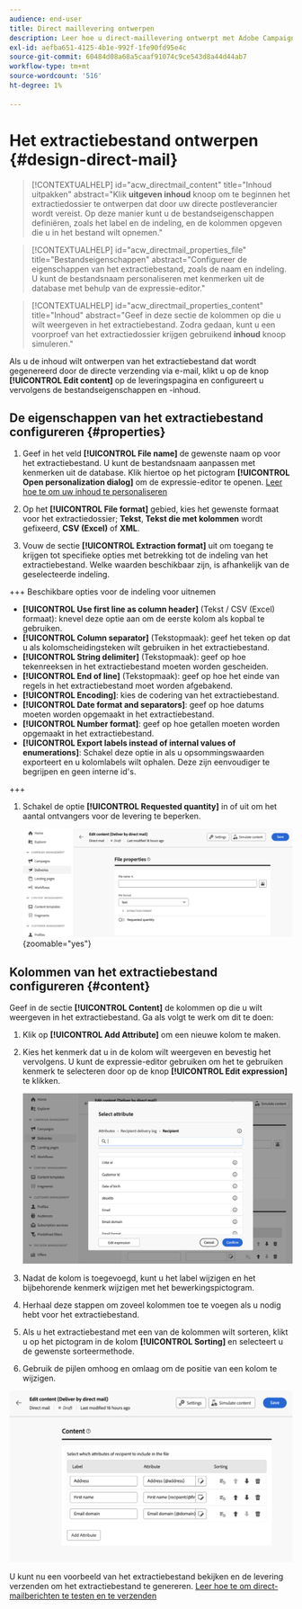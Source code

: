 ```yaml
---
audience: end-user
title: Direct maillevering ontwerpen
description: Leer hoe u direct-maillevering ontwerpt met Adobe Campaign Web
exl-id: aefba651-4125-4b1e-992f-1fe90fd95e4c
source-git-commit: 60484d08a68a5caaf91074c9ce543d8a44d44ab7
workflow-type: tm+mt
source-wordcount: '516'
ht-degree: 1%

---
```


# Het extractiebestand ontwerpen {#design-direct-mail}

>[!CONTEXTUALHELP]
>id="acw_directmail_content"
>title="Inhoud uitpakken"
>abstract="Klik **uitgeven inhoud** knoop om te beginnen het extractiedossier te ontwerpen dat door uw directe postleverancier wordt vereist. Op deze manier kunt u de bestandseigenschappen definiëren, zoals het label en de indeling, en de kolommen opgeven die u in het bestand wilt opnemen."

>[!CONTEXTUALHELP]
>id="acw_directmail_properties_file"
>title="Bestandseigenschappen"
>abstract="Configureer de eigenschappen van het extractiebestand, zoals de naam en indeling. U kunt de bestandsnaam personaliseren met kenmerken uit de database met behulp van de expressie-editor."

>[!CONTEXTUALHELP]
>id="acw_directmail_properties_content"
>title="Inhoud"
>abstract="Geef in deze sectie de kolommen op die u wilt weergeven in het extractiebestand. Zodra gedaan, kunt u een voorproef van het extractiedossier krijgen gebruikend **inhoud** knoop simuleren."

Als u de inhoud wilt ontwerpen van het extractiebestand dat wordt gegenereerd door de directe verzending via e-mail, klikt u op de knop **[!UICONTROL Edit content]** op de leveringspagina en configureert u vervolgens de bestandseigenschappen en -inhoud.

## De eigenschappen van het extractiebestand configureren {#properties}

1. Geef in het veld **[!UICONTROL File name]** de gewenste naam op voor het extractiebestand. U kunt de bestandsnaam aanpassen met kenmerken uit de database. Klik hiertoe op het pictogram **[!UICONTROL Open personalization dialog]** om de expressie-editor te openen. [ Leer hoe te om uw inhoud te personaliseren ](../personalization/personalize.md)

1. Op het **[!UICONTROL File format]** gebied, kies het gewenste formaat voor het extractiedossier; **Tekst**, **Tekst die met kolommen** wordt gefixeerd, **CSV (Excel)** of **XML**.

1. Vouw de sectie **[!UICONTROL Extraction format]** uit om toegang te krijgen tot specifieke opties met betrekking tot de indeling van het extractiebestand. Welke waarden beschikbaar zijn, is afhankelijk van de geselecteerde indeling.

+++ Beschikbare opties voor de indeling voor uitnemen

   * **[!UICONTROL Use first line as column header]** (Tekst / CSV (Excel) formaat): knevel deze optie aan om de eerste kolom als kopbal te gebruiken.
   * **[!UICONTROL Column separator]** (Tekstopmaak): geef het teken op dat u als kolomscheidingsteken wilt gebruiken in het extractiebestand.
   * **[!UICONTROL String delimiter]** (Tekstopmaak): geef op hoe tekenreeksen in het extractiebestand moeten worden gescheiden.
   * **[!UICONTROL End of line]** (Tekstopmaak): geef op hoe het einde van regels in het extractiebestand moet worden afgebakend.
   * **[!UICONTROL Encoding]**: kies de codering van het extractiebestand.
   * **[!UICONTROL Date format and separators]**: geef op hoe datums moeten worden opgemaakt in het extractiebestand.
   * **[!UICONTROL Number format]**: geef op hoe getallen moeten worden opgemaakt in het extractiebestand.
   * **[!UICONTROL Export labels instead of internal values of enumerations]**: Schakel deze optie in als u opsommingswaarden exporteert en u kolomlabels wilt ophalen. Deze zijn eenvoudiger te begrijpen en geen interne id&#39;s.

+++

1. Schakel de optie **[!UICONTROL Requested quantity]** in of uit om het aantal ontvangers voor de levering te beperken.

   ![](assets/dm-content-details.png){zoomable="yes"}

## Kolommen van het extractiebestand configureren {#content}

Geef in de sectie **[!UICONTROL Content]** de kolommen op die u wilt weergeven in het extractiebestand. Ga als volgt te werk om dit te doen:

1. Klik op **[!UICONTROL Add Attribute]** om een nieuwe kolom te maken.
1. Kies het kenmerk dat u in de kolom wilt weergeven en bevestig het vervolgens. U kunt de expressie-editor gebruiken om het te gebruiken kenmerk te selecteren door op de knop **[!UICONTROL Edit expression]** te klikken.

   ![](assets/dm-add-attribute.png)

1. Nadat de kolom is toegevoegd, kunt u het label wijzigen en het bijbehorende kenmerk wijzigen met het bewerkingspictogram.
1. Herhaal deze stappen om zoveel kolommen toe te voegen als u nodig hebt voor het extractiebestand.
1. Als u het extractiebestand met een van de kolommen wilt sorteren, klikt u op het pictogram in de kolom **[!UICONTROL Sorting]** en selecteert u de gewenste sorteermethode.
1. Gebruik de pijlen omhoog en omlaag om de positie van een kolom te wijzigen.

![](assets/dm-content-attributes.png)

U kunt nu een voorbeeld van het extractiebestand bekijken en de levering verzenden om het extractiebestand te genereren. [ Leer hoe te om direct-mailberichten te testen en te verzenden ](send-direct-mail.md)

